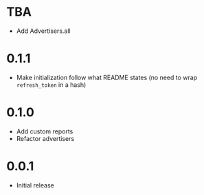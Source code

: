 # TBA

- Add Advertisers.all

# 0.1.1

- Make initialization follow what README states (no need to wrap `refresh_token` in a hash)

# 0.1.0

- Add custom reports
- Refactor advertisers

# 0.0.1

- Initial release
